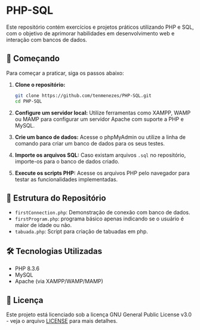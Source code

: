 # PHP-SQL

Este repositório contém exercícios e projetos práticos utilizando PHP e SQL, com o objetivo de aprimorar habilidades em desenvolvimento web e interação com bancos de dados.

## 🚀 Começando

Para começar a praticar, siga os passos abaixo:

1. **Clone o repositório:**

   ```bash
   git clone https://github.com/tenmenezes/PHP-SQL.git
   cd PHP-SQL
   ```

2. **Configure um servidor local:**
   Utilize ferramentas como XAMPP, WAMP ou MAMP para configurar um servidor Apache com suporte a PHP e MySQL.

3. **Crie um banco de dados:**
   Acesse o phpMyAdmin ou utilize a linha de comando para criar um banco de dados para os seus testes.

4. **Importe os arquivos SQL:**
   Caso existam arquivos `.sql` no repositório, importe-os para o banco de dados criado.

5. **Execute os scripts PHP:**
   Acesse os arquivos PHP pelo navegador para testar as funcionalidades implementadas.

## 📂 Estrutura do Repositório

* `firstConnection.php`: Demonstração de conexão com banco de dados.
* `firstProgram.php`: programa básico apenas indicando se o usuário é maior de idade ou não.
* `tabuada.php`: Script para criação de tabuadas em php.

## 🛠️ Tecnologias Utilizadas

* PHP 8.3.6
* MySQL
* Apache (via XAMPP/WAMP/MAMP)

## 📄 Licença

Este projeto está licenciado sob a licença GNU General Public License v3.0 - veja o arquivo [LICENSE](LICENSE) para mais detalhes.
